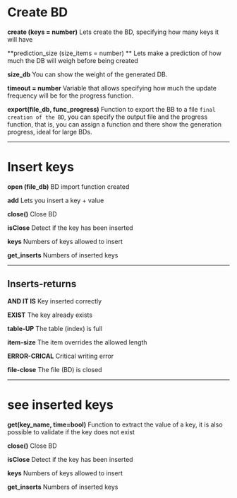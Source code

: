 
Create BD
=========

**create (keys = number)**
Lets create the BD, specifying how many keys it will have

**prediction\_size (size\_items = number) **
Lets make a prediction of how much the DB will weigh before being created

**size\_db**
You can show the weight of the generated DB.

**timeout = number**
Variable that allows specifying how much the update frequency will be for the progress function.

**export(file_db, func\_progress)**
Function to export the BB to a file `final creation of the BD`, you can specify the output file and the progress function, that is, you can assign a function and there show the generation progress, ideal for large BDs.

---

Insert keys
===========

**open (file_db)**
BD import function created

**add**
Lets you insert a key + value

**close()**
Close BD

**isClose**
Detect if the key has been inserted

**keys**
Numbers of keys allowed to insert

**get\_inserts**
Numbers of inserted keys

---

## Inserts-returns

**AND IT IS**
Key inserted correctly

**EXIST**
The key already exists

**table-UP**
The table (index) is full

**item-size**
The item overrides the allowed length

**ERROR-CRICAL**
Critical writing error

**file-close**
The file (BD) is closed

---

see inserted keys
=================

**get(key\_name, time=bool)**
Function to extract the value of a key, it is also possible to validate if the key does not exist

**close()**
Close BD

**isClose**
Detect if the key has been inserted

**keys**
Numbers of keys allowed to insert

**get\_inserts**
Numbers of inserted keys
